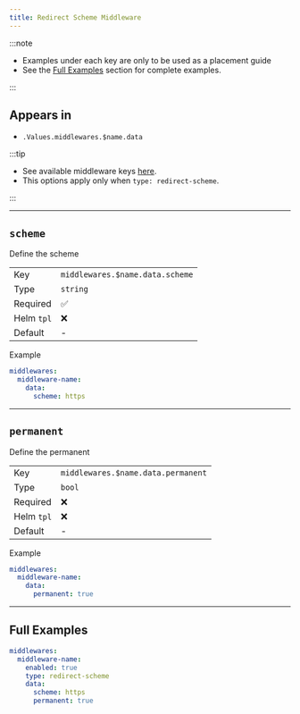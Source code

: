 ```yaml
---
title: Redirect Scheme Middleware
---
```


:::note

- Examples under each key are only to be used as a placement guide
- See the [Full Examples](/common/middlewares/redirect-scheme#full-examples) section for complete examples.

:::

## Appears in

- `.Values.middlewares.$name.data`

:::tip

- See available middleware keys [here](/common/middlewares).
- This options apply only when `type: redirect-scheme`.

:::

---

## `scheme`

Define the scheme

|            |                                 |
| ---------- | ------------------------------- |
| Key        | `middlewares.$name.data.scheme` |
| Type       | `string`                        |
| Required   | ✅                               |
| Helm `tpl` | ❌                               |
| Default    | -                               |

Example

```yaml
middlewares:
  middleware-name:
    data:
      scheme: https
```

---

## `permanent`

Define the permanent

|            |                                    |
| ---------- | ---------------------------------- |
| Key        | `middlewares.$name.data.permanent` |
| Type       | `bool`                             |
| Required   | ❌                                  |
| Helm `tpl` | ❌                                  |
| Default    | -                                  |

Example

```yaml
middlewares:
  middleware-name:
    data:
      permanent: true
```

---

## Full Examples

```yaml
middlewares:
  middleware-name:
    enabled: true
    type: redirect-scheme
    data:
      scheme: https
      permanent: true
```
